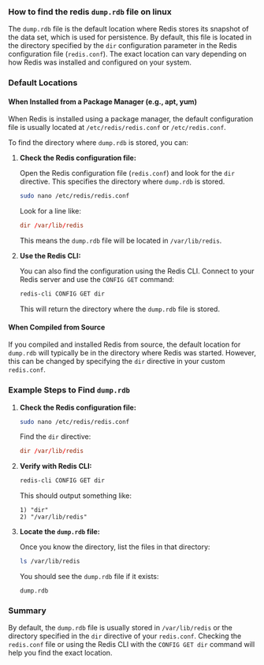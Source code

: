 
### How to find the redis <code>dump.rdb</code> file on linux

The `dump.rdb` file is the default location where Redis stores its snapshot of the data set, which is used for persistence. By default, this file is located in the directory specified by the `dir` configuration parameter in the Redis configuration file (`redis.conf`). The exact location can vary depending on how Redis was installed and configured on your system.

### Default Locations

#### When Installed from a Package Manager (e.g., apt, yum)

When Redis is installed using a package manager, the default configuration file is usually located at `/etc/redis/redis.conf` or `/etc/redis.conf`.

To find the directory where `dump.rdb` is stored, you can:

1. **Check the Redis configuration file:**

   Open the Redis configuration file (`redis.conf`) and look for the `dir` directive. This specifies the directory where `dump.rdb` is stored.

   ```bash
   sudo nano /etc/redis/redis.conf
   ```

   Look for a line like:

   ```conf
   dir /var/lib/redis
   ```

   This means the `dump.rdb` file will be located in `/var/lib/redis`.

2. **Use the Redis CLI:**

   You can also find the configuration using the Redis CLI. Connect to your Redis server and use the `CONFIG GET` command:

   ```bash
   redis-cli CONFIG GET dir
   ```

   This will return the directory where the `dump.rdb` file is stored.

#### When Compiled from Source

If you compiled and installed Redis from source, the default location for `dump.rdb` will typically be in the directory where Redis was started. However, this can be changed by specifying the `dir` directive in your custom `redis.conf`.

### Example Steps to Find `dump.rdb`

1. **Check the Redis configuration file:**

   ```bash
   sudo nano /etc/redis/redis.conf
   ```

   Find the `dir` directive:

   ```conf
   dir /var/lib/redis
   ```

2. **Verify with Redis CLI:**

   ```bash
   redis-cli CONFIG GET dir
   ```

   This should output something like:

   ```plaintext
   1) "dir"
   2) "/var/lib/redis"
   ```

3. **Locate the `dump.rdb` file:**

   Once you know the directory, list the files in that directory:

   ```bash
   ls /var/lib/redis
   ```

   You should see the `dump.rdb` file if it exists:

   ```plaintext
   dump.rdb
   ```

### Summary

By default, the `dump.rdb` file is usually stored in `/var/lib/redis` or the directory specified in the `dir` directive of your `redis.conf`. Checking the `redis.conf` file or using the Redis CLI with the `CONFIG GET dir` command will help you find the exact location.
